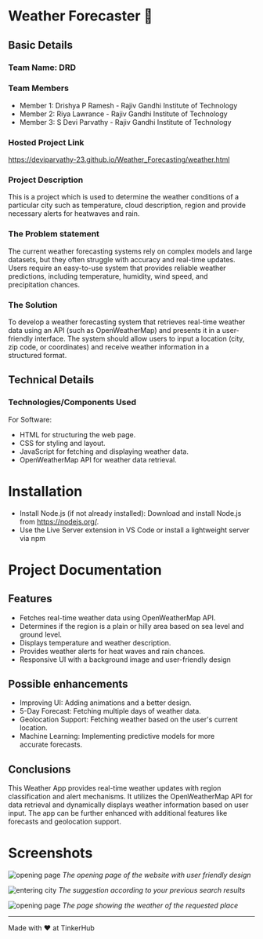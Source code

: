 # Weather Forecaster 🎯


## Basic Details
### Team Name: DRD

### Team Members
- Member 1: Drishya P Ramesh - Rajiv Gandhi Institute of Technology
- Member 2: Riya Lawrance - Rajiv Gandhi Institute of Technology
- Member 3: S Devi Parvathy - Rajiv Gandhi Institute of Technology

### Hosted Project Link
https://deviparvathy-23.github.io/Weather_Forecasting/weather.html
  
### Project Description
This is a project which is used to determine the weather conditions of a particular city such as temperature, cloud description, region and provide necessary alerts for heatwaves and rain.

### The Problem statement
The current weather forecasting systems rely on complex models and large datasets, but they often struggle with accuracy and real-time updates. Users require an easy-to-use system that provides reliable weather predictions, including temperature, humidity, wind speed, and precipitation chances.

### The Solution
To develop a weather forecasting system that retrieves real-time weather data using an API (such as OpenWeatherMap) and presents it in a user-friendly interface. The system should allow users to input a location (city, zip code, or coordinates) and receive weather information in a structured format.

## Technical Details
### Technologies/Components Used
For Software:
- HTML for structuring the web page.
- CSS for styling and layout.
- JavaScript for fetching and displaying weather data.
- OpenWeatherMap API for weather data retrieval.

# Installation
- Install Node.js (if not already installed):
    Download and install Node.js from https://nodejs.org/.
- Use the Live Server extension in VS Code or install a lightweight server via npm

# Project Documentation
## Features
- Fetches real-time weather data using OpenWeatherMap API.
- Determines if the region is a plain or hilly area based on sea level and ground level.
- Displays temperature and weather description.
- Provides weather alerts for heat waves and rain chances.
- Responsive UI with a background image and user-friendly design

## Possible enhancements
- Improving UI: Adding animations and a better design.
- 5-Day Forecast: Fetching multiple days of weather data.
- Geolocation Support: Fetching weather based on the user's current location.
- Machine Learning: Implementing predictive models for more accurate forecasts.
 ## Conclusions
 This Weather App provides real-time weather updates with region classification and alert mechanisms. It utilizes the OpenWeatherMap API for data retrieval and dynamically displays weather information based on user input. The app can be further enhanced with additional features like forecasts and geolocation support.


# Screenshots
![opening page](https://github.com/user-attachments/assets/40da13fd-a59d-4d0e-bd9d-e698b03bb1db)
*The opening page of the website with user friendly design*

![entering city](https://github.com/user-attachments/assets/a2b54c7c-01e8-49d7-877f-37db0012ab4f)
*The suggestion according to your previous search results*

![opening page](https://github.com/user-attachments/assets/60a48df0-2327-4f12-8696-59c89ad01b9e)
*The page showing the weather of the requested place*

---
Made with ❤️ at TinkerHub
